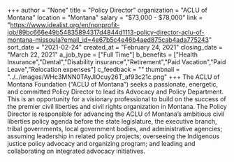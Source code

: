 +++
author = "None"
title = "Policy Director"
organization = "ACLU of Montana"
location = "Montana"
salary = "$73,000 - $78,000"
link = "https://www.idealist.org/en/nonprofit-job/89bc666e49b54835894317d4844d1113-policy-director-aclu-of-montana-missoula?email_id=4e67b5c4e46b4aed875cab4ada775243"
sort_date = "2021-02-24"
created_at = "February 24, 2021"
closing_date = "March 22, 2021"
a_job_type = ["Full Time"]
b_benefits = ["Health Insurance","Dental","Disability insurance","Retirement","Paid Vacation","Paid Leave","Relocation expenses"]
c_feedback = ""
thumbnail = "../../images/WHc3MNN0TAyJIOcuy26T_af93c21c.png"
+++
The ACLU of Montana Foundation (“ACLU of Montana”) seeks a passionate, energetic, and committed Policy Director to lead its Advocacy and Policy Department. This is an opportunity for a visionary professional to build on the success of the premier civil liberties and civil rights organization in Montana.  The Policy Director is responsible for advancing the ACLU of Montana’s ambitious civil liberties policy agenda before the state legislature, the executive branch, tribal governments, local government bodies, and administrative agencies; assuming leadership in related policy projects; overseeing the Indigenous justice policy advocacy and organizing program; and leading and collaborating on integrated advocacy initiatives.